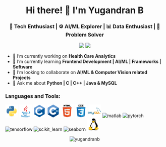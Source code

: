 <h1 align="center">Hi there! 👋 I'm Yugandran B</h1>
<h3 align="center">🚀 Tech Enthusiast | ⚙️ AI/ML Explorer | 📊 Data Enthusiast | 🧠 Problem Solver</h3>

<p align="center">
  <a href="mailto:yugandranbalaji@gmail.com"><img src="https://img.shields.io/badge/Email-Contact%20Me-informational?style=flat&logo=gmail&logoColor=white&color=0078D4"></a>
  <a href="https://linkedin.com/in/www.linkedin.com/in/yugandran-b-b014b3249"><img src="https://img.shields.io/badge/LinkedIn-Follow%20Me-informational?style=flat&logo=linkedin&logoColor=white&color=0077B5"></a>
</p>

- 🔭 I’m currently working on **Health Care Analytics**
- 🌱 I’m currently learning **Frontend Development | AI/ML | Frameworks | Software**
- 👯 I’m looking to collaborate on **AI/ML & Computer Vision related Projects**
- 💬 Ask me about **Python | C | C++ | Java & MySQL**

<h3 align="left">Languages and Tools:</h3>
<p align="left">
  <img src="https://raw.githubusercontent.com/devicons/devicon/master/icons/python/python-original.svg" alt="python" width="40" height="40"/>
  <img src="https://raw.githubusercontent.com/devicons/devicon/master/icons/java/java-original.svg" alt="java" width="40" height="40"/>
  <img src="https://raw.githubusercontent.com/devicons/devicon/master/icons/c/c-original.svg" alt="c" width="40" height="40"/>
  <img src="https://raw.githubusercontent.com/devicons/devicon/master/icons/cplusplus/cplusplus-original.svg" alt="cplusplus" width="40" height="40"/>
  <img src="https://raw.githubusercontent.com/devicons/devicon/master/icons/html5/html5-original-wordmark.svg" alt="html5" width="40" height="40"/>
  <img src="https://raw.githubusercontent.com/devicons/devicon/master/icons/css3/css3-original-wordmark.svg" alt="css3" width="40" height="40"/>
  <img src="https://raw.githubusercontent.com/devicons/devicon/master/icons/mysql/mysql-original-wordmark.svg" alt="mysql" width="40" height="40"/>
  <img src="https://upload.wikimedia.org/wikipedia/commons/2/21/Matlab_Logo.png" alt="matlab" width="40" height="40"/>
  <img src="https://www.vectorlogo.zone/logos/pytorch/pytorch-icon.svg" alt="pytorch" width="40" height="40"/>
  <img src="https://www.vectorlogo.zone/logos/tensorflow/tensorflow-icon.svg" alt="tensorflow" width="40" height="40"/>
  <img src="https://upload.wikimedia.org/wikipedia/commons/0/05/Scikit_learn_logo_small.svg" alt="scikit_learn" width="40" height="40"/>
  <img src="https://seaborn.pydata.org/_images/logo-mark-lightbg.svg" alt="seaborn" width="40" height="40"/>
  <img src="https://raw.githubusercontent.com/devicons/devicon/master/icons/linux/linux-original.svg" alt="linux" width="40" height="40"/>
</p>

<p align="center">
  <img src="https://github-readme-stats.vercel.app/api?username=yugandranb&show_icons=true&locale=en" alt="yugandranb" />
</p>
